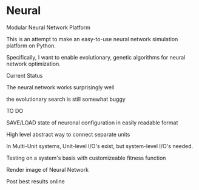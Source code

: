 Neural
======

Modular Neural Network Platform


This is an attempt to make an easy-to-use neural network simulation platform on Python.  

Specifically, I want to enable evolutionary, genetic algorithms for neural network optimization.


Current Status

The neural network works surprisingly well

the evolutionary search is still somewhat buggy




TO DO

SAVE/LOAD state of neuronal configuration in easily readable format

High level abstract way to connect separate units

In Multi-Unit systems, Unit-level I/O's exist, but system-level I/O's needed.  

Testing on a system's basis with customizeable fitness function

Render image of Neural Network

Post best results online

